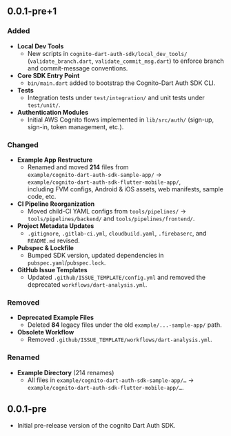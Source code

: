 ## 0.0.1-pre+1

### Added
- **Local Dev Tools**  
  - New scripts in `cognito-dart-auth-sdk/local_dev_tools/` (`validate_branch.dart`, `validate_commit_msg.dart`) to enforce branch and commit-message conventions.  
- **Core SDK Entry Point**  
  - `bin/main.dart` added to bootstrap the Cognito-Dart Auth SDK CLI.  
- **Tests**  
  - Integration tests under `test/integration/` and unit tests under `test/unit/`.  
- **Authentication Modules**  
  - Initial AWS Cognito flows implemented in `lib/src/auth/` (sign-up, sign-in, token management, etc.).  

### Changed
- **Example App Restructure**  
  - Renamed and moved **214** files from  
    `example/cognito-dart-auth-sdk-sample-app/` →  
    `example/cognito-dart-auth-sdk-flutter-mobile-app/`,  
    including FVM configs, Android & iOS assets, web manifests, sample code, etc.
- **CI Pipeline Reorganization**  
  - Moved child-CI YAML configs from `tools/pipelines/` →  
    `tools/pipelines/backend/` and `tools/pipelines/frontend/`.  
- **Project Metadata Updates**  
  - `.gitignore`, `.gitlab-ci.yml`, `cloudbuild.yaml`, `.firebaserc`, and `README.md` revised.  
- **Pubspec & Lockfile**  
  - Bumped SDK version, updated dependencies in `pubspec.yaml`/`pubspec.lock`.  
- **GitHub Issue Templates**  
  - Updated `.github/ISSUE_TEMPLATE/config.yml` and removed the deprecated `workflows/dart-analysis.yml`.  

### Removed
- **Deprecated Example Files**  
  - Deleted **84** legacy files under the old `example/...-sample-app/` path.  
- **Obsolete Workflow**  
  - Removed `.github/ISSUE_TEMPLATE/workflows/dart-analysis.yml`.  

### Renamed
- **Example Directory** (214 renames)  
  - All files in `example/cognito-dart-auth-sdk-sample-app/…` →  
    `example/cognito-dart-auth-sdk-flutter-mobile-app/…`.  


## 0.0.1-pre

- Initial pre-release version of the cognito Dart Auth SDK.

